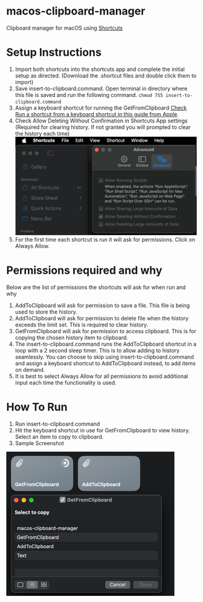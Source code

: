 # macos-clipboard-manager
Clipboard manager for macOS using [Shortcuts](https://apps.apple.com/us/app/shortcuts/id1462947752)

# Setup Instructions
1. Import both shortcuts into the shortcuts app and complete the initial setup as directed. (Download the .shortcut files and double click them to import)
2. Save insert-to-clipboard.command. Open terminal in directory where this file is saved and run the following command. ```chmod 755 insert-to-clipboard.command```
3. Assign a keyboard shortcut for running the GetFromClipboard [Check Run a shortcut from a keyboard shortcut in this guide from Apple](https://support.apple.com/guide/shortcuts-mac/launch-a-shortcut-from-another-app-apd163eb9f95/mac).
4. Check Allow Deleting Without Confirmation in Shortcuts App settings (Required for clearing history. If not granted you will prompted to clear the history each time)
![img.png](images/permissions.png)
5. For the first time each shortcut is run it will ask for permissions. Click on Always Allow.

# Permissions required and why
Below are the list of permissions the shortcuts will ask for when run and why
1. AddToClipboard will ask for permission to save a file. This file is being used to store the history.
2. AddToClipboard will ask for permission to delete file when the history exceeds the limit set. This is required to clear history.
3. GetFromClipboard will ask for permission to access clipboard. This is for copying the chosen history item to clipboard.
4. The insert-to-clipboard.command runs the AddToClipboard shortcut in a loop with a 2 second sleep timer. This is to allow adding to history seamlessly. You can choose to skip using insert-to-clipboard.command and assign a keyboard shortcut to AddToClipboard instead, to add items on demand.
5. It is best to select Always Allow for all permissions to avoid additional input each time the functionality is used.

# How To Run
1. Run insert-to-clipboard.command
2. Hit the keyboard shortcut in use for GetFromClipboard to view history. Select an item to copy to clipboard.
3. Sample Screenshot

![img.png](images/sample.png)